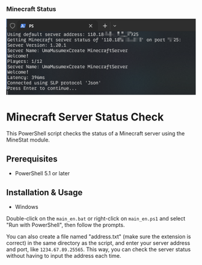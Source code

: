 ### Minecraft Status 

![](./assets/demo.png)

# Minecraft Server Status Check

This PowerShell script checks the status of a Minecraft server using the MineStat module.

## Prerequisites

- PowerShell 5.1 or later

## Installation & Usage
* Windows

Double-click on the `main_en.bat` or right-click on `main_en.ps1` and select "Run with PowerShell", then follow the prompts.

You can also create a file named "address.txt" (make sure the extension is correct) in the same directory as the script, and enter your server address and port, like `1234.67.89.25565`. This way, you can check the server status without having to input the address each time.
